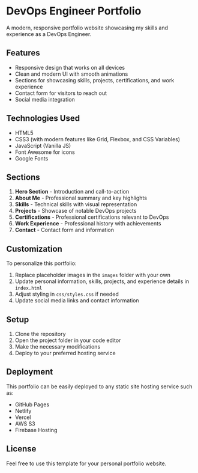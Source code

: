 # DevOps Engineer Portfolio

A modern, responsive portfolio website showcasing my skills and experience as a DevOps Engineer.

## Features

- Responsive design that works on all devices
- Clean and modern UI with smooth animations
- Sections for showcasing skills, projects, certifications, and work experience
- Contact form for visitors to reach out
- Social media integration

## Technologies Used

- HTML5
- CSS3 (with modern features like Grid, Flexbox, and CSS Variables)
- JavaScript (Vanilla JS)
- Font Awesome for icons
- Google Fonts

## Sections

1. **Hero Section** - Introduction and call-to-action
2. **About Me** - Professional summary and key highlights
3. **Skills** - Technical skills with visual representation
4. **Projects** - Showcase of notable DevOps projects
5. **Certifications** - Professional certifications relevant to DevOps
6. **Work Experience** - Professional history with achievements
7. **Contact** - Contact form and information

## Customization

To personalize this portfolio:

1. Replace placeholder images in the `images` folder with your own
2. Update personal information, skills, projects, and experience details in `index.html`
3. Adjust styling in `css/styles.css` if needed
4. Update social media links and contact information

## Setup

1. Clone the repository
2. Open the project folder in your code editor
3. Make the necessary modifications
4. Deploy to your preferred hosting service

## Deployment

This portfolio can be easily deployed to any static site hosting service such as:

- GitHub Pages
- Netlify
- Vercel
- AWS S3
- Firebase Hosting

## License

Feel free to use this template for your personal portfolio website.

